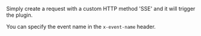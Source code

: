 Simply create a request with a custom HTTP method 'SSE' and it will trigger the plugin.

You can specify the event name in the `x-event-name` header.
